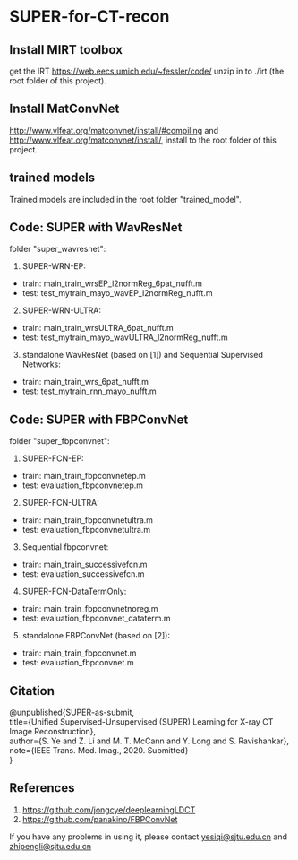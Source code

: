 # SUPER-for-CT-recon
## Install MIRT toolbox ############
get the IRT https://web.eecs.umich.edu/~fessler/code/ unzip in to ./irt (the root folder of this project).
## Install MatConvNet #############
http://www.vlfeat.org/matconvnet/install/#compiling and http://www.vlfeat.org/matconvnet/install/, install to the root folder of this project.
## trained models 
Trained models are included in the root folder "trained_model".
## Code: SUPER with WavResNet #############
folder "super_wavresnet":
1. SUPER-WRN-EP:
- train: main_train_wrsEP_l2normReg_6pat_nufft.m
- test: test_mytrain_mayo_wavEP_l2normReg_nufft.m
2. SUPER-WRN-ULTRA:
- train: main_train_wrsULTRA_6pat_nufft.m
- test: test_mytrain_mayo_wavULTRA_l2normReg_nufft.m
3. standalone WavResNet (based on [1]) and Sequential Supervised Networks:
- train: main_train_wrs_6pat_nufft.m
- test: test_mytrain_rnn_mayo_nufft.m 


## Code: SUPER with FBPConvNet ##########
folder "super_fbpconvnet":
1. SUPER-FCN-EP:
- train: main_train_fbpconvnetep.m
- test:  evaluation_fbpconvnetep.m
2. SUPER-FCN-ULTRA:
- train: main_train_fbpconvnetultra.m
- test:  evaluation_fbpconvnetultra.m
3. Sequential fbpconvnet:
- train: main_train_successivefcn.m
- test:  evaluation_successivefcn.m
4. SUPER-FCN-DataTermOnly:
- train: main_train_fbpconvnetnoreg.m
- test:  evaluation_fbpconvnet_dataterm.m
5. standalone FBPConvNet (based on [2]):
- train: main_train_fbpconvnet.m
- test:  evaluation_fbpconvnet.m

## Citation

@unpublished{SUPER-as-submit, \
  title={Unified Supervised-Unsupervised (SUPER) Learning for X-ray CT Image Reconstruction}, \
  author={S. Ye and Z. Li and M. T. McCann and Y. Long and S. Ravishankar},\
  note={IEEE Trans. Med. Imag., 2020. Submitted}\
}


## References
1. https://github.com/jongcye/deeplearningLDCT
2. https://github.com/panakino/FBPConvNet


If you have any problems in using it, please contact 
yesiqi@sjtu.edu.cn and zhipengli@sjtu.edu.cn
 
